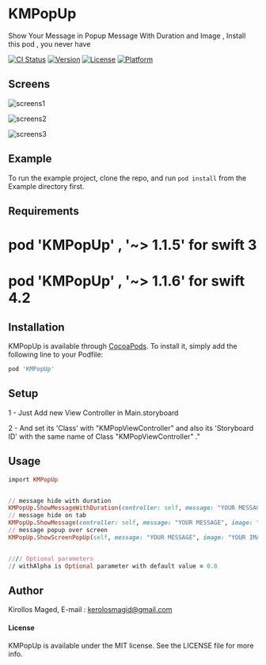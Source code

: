 # KMPopUp

Show Your Message in Popup Message With Duration and Image , Install this pod , you never have

[![CI Status](http://img.shields.io/travis/KirollosSa/-KMPopUp.svg?style=flat)](https://travis-ci.org/KirollosSa/-KMPopUp)
[![Version](https://img.shields.io/cocoapods/v/KMPopUp.svg?style=flat)](http://cocoapods.org/pods/KMPopUp)
[![License](https://img.shields.io/cocoapods/l/KMPopUp.svg?style=flat)](http://cocoapods.org/pods/KMPopUp)
[![Platform](https://img.shields.io/cocoapods/p/KMPopUp.svg?style=flat)](http://cocoapods.org/pods/KMPopUp)

## Screens
![screens1](http://spreskill.com/img/1.gif)

![screens2](http://spreskill.com/img/2.gif)

![screens3](http://spreskill.com/img/3.gif)


## Example

To run the example project, clone the repo, and run `pod install` from the Example directory first.

## Requirements
# pod 'KMPopUp' , '~> 1.1.5' for swift 3
# pod 'KMPopUp' , '~> 1.1.6' for swift 4.2

## Installation

KMPopUp is available through [CocoaPods](http://cocoapods.org). To install
it, simply add the following line to your Podfile:

```ruby
pod 'KMPopUp'
```

## Setup
1 - Just Add new View Controller in Main.storyboard

2 - And set its 'Class' with "KMPopViewController" and also its 'Storyboard ID' with the same name of Class "KMPopViewController" ."

## Usage 
```ruby
import KMPopUp


// message hide with duration
KMPopUp.ShowMessageWithDuration(controller: self, message: "YOUR MESSAGE", image: "YOUR IMAGE", duration: 2.0,withAlpha: 0.8)
// message hide on tab
KMPopUp.ShowMessage(controller: self, message: "YOUR MESSAGE", image: "YOUR IMAGE" ,withAlpha: 0.8)
// message popup over screen
KMPopUp.ShowScreenPopUp(self, message: "YOUR MESSAGE", image: "YOUR IMAGE", withAlpha: 0.8)


//// Optional parameters
// withAlpha is Optional parameter with default value = 0.8

```

## Author

Kirollos Maged, E-mail : kerolosmagid@gmail.com

#### License

KMPopUp is available under the MIT license. See the LICENSE file for more info.
